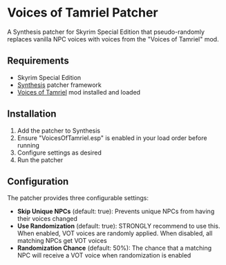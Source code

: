 # Voices of Tamriel Patcher

A Synthesis patcher for Skyrim Special Edition that pseudo-randomly replaces vanilla NPC voices with voices from the "Voices of Tamriel" mod.

## Requirements

- Skyrim Special Edition
- [Synthesis](https://github.com/Mutagen-Modding/Synthesis) patcher framework
- [Voices of Tamriel](https://www.nexusmods.com/skyrimspecialedition/mods/156750) mod installed and loaded

## Installation

1. Add the patcher to Synthesis
2. Ensure "VoicesOfTamriel.esp" is enabled in your load order before running
3. Configure settings as desired
4. Run the patcher

## Configuration

The patcher provides three configurable settings:

- **Skip Unique NPCs** (default: true): Prevents unique NPCs from having their voices changed
- **Use Randomization** (default: true): STRONGLY recommend to use this. When enabled, VOT voices are randomly applied. When disabled, all matching NPCs get VOT voices
- **Randomization Chance** (default: 50%): The chance that a matching NPC will receive a VOT voice when randomization is enabled